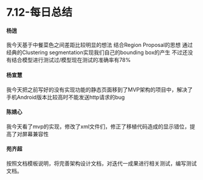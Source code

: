 # 7.12-每日总结

#### 杨逍
我今天基于中餐菜色之间差距比较明显的想法 结合Region Proposal的思想 通过经典的Clustering segmentation实现我们自己的bounding box的产生 不过还没有结合模型进行测试过/模型现在测试的准确率有78%
#### 杨宣慧
我今天把之前写好的没有实现功能的静态页面移到了MVP架构的项目中，解决了手机Android版本比较高时不能发送http请求的bug
#### 陈婧心
我今天看了mvp的实现，修改了xml文件们，修正了移植代码造成的显示错位，提高了对屏幕兼容性
#### 苑齐超
按照文档模板说明，将完善架构设计文档，对迭代一成果进行相关测试，编写测试文档。
